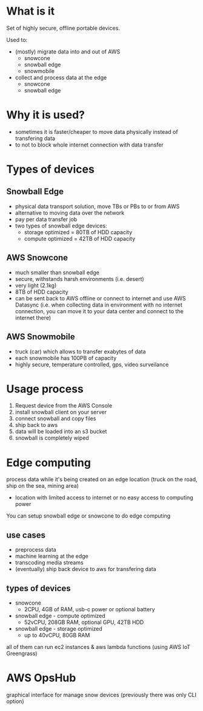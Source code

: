 # What is it
Set of highly secure, offline portable devices.

Used to:
* (mostly) migrate data into and out of AWS
  * snowcone
  * snowball edge
  * snowmobile
* collect and process data at the edge
  * snowcone
  * snowball edge

# Why it is used?
* sometimes it is faster/cheaper to move data physically instead of transfering data
* to not to block whole internet connection with data transfer

# Types of devices
## Snowball Edge
* physical data transport solution, move TBs or PBs to or from AWS
* alternative to moving data over the network
* pay per data transfer job
* two types of snowball edge devices:
  * storage optimized = 80TB of HDD capacity
  * compute optimized = 42TB of HDD capacity

## AWS Snowcone
* much smaller than snowball edge
* secure, withstands harsh environments (i.e. desert)
* very light (2.1kg)
* 8TB of HDD capacity
* can be sent back to AWS offline or connect to internet and use AWS Datasync (i.e. when collecting data in environment with no internet connection, you can move it to your data center and connect to the internet there)

## AWS Snowmobile
* truck (car) which allows to transfer exabytes of data
* each snowmobile has 100PB of capacity
* highly secure, temperature controlled, gps, video surveilance

# Usage process
1. Request device from the AWS Console
2. install snowball client on your server
3. connect snowball and copy files
4. ship back to aws
5. data will be loaded into an s3 bucket
6. snowball is completely wiped

# Edge computing
process data while it's being created on an edge location (truck on the road, ship on the sea, mining area)
* location with limited access to internet or no easy access to computing power

You can setup snowball edge or snowcone to do edge computing

## use cases
* preprocess data
* machine learning at the edge
* transcoding media streams
* (eventually) ship back device to aws for transfering data

## types of devices
* snowcone
  * 2CPU, 4GB of RAM, usb-c power or optional battery
* snowball edge - compute optimized
  * 52vCPU, 208GB RAM, optional GPU, 42TB HDD
* snowball edge - storage optimized
  * up to 40vCPU, 80GB RAM

all of them can run ec2 instances & aws lambda functions (using AWS IoT Greengrass)

# AWS OpsHub
graphical interface for manage snow devices (previously there was only CLI option)